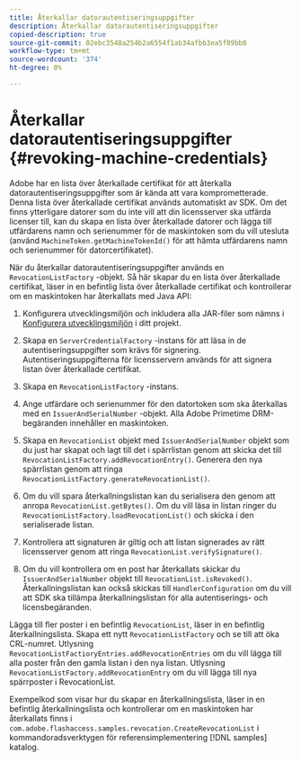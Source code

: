 ```yaml
---
title: Återkallar datorautentiseringsuppgifter
description: Återkallar datorautentiseringsuppgifter
copied-description: true
source-git-commit: 02ebc3548a254b2a6554f1ab34afbb3ea5f09bb8
workflow-type: tm+mt
source-wordcount: '374'
ht-degree: 0%

---
```


# Återkallar datorautentiseringsuppgifter {#revoking-machine-credentials}

Adobe har en lista över återkallade certifikat för att återkalla datorautentiseringsuppgifter som är kända att vara komprometterade. Denna lista över återkallade certifikat används automatiskt av SDK. Om det finns ytterligare datorer som du inte vill att din licensserver ska utfärda licenser till, kan du skapa en lista över återkallade datorer och lägga till utfärdarens namn och serienummer för de maskintoken som du vill utesluta (använd `MachineToken.getMachineTokenId()` för att hämta utfärdarens namn och serienummer för datorcertifikatet).

När du återkallar datorautentiseringsuppgifter används en `RevocationListFactory` -objekt. Så här skapar du en lista över återkallade certifikat, läser in en befintlig lista över återkallade certifikat och kontrollerar om en maskintoken har återkallats med Java API:

1. Konfigurera utvecklingsmiljön och inkludera alla JAR-filer som nämns i [Konfigurera utvecklingsmiljön](../../protecting-content/setting-up-the-sdk/setup-dev-env.md) i ditt projekt.
1. Skapa en `ServerCredentialFactory` -instans för att läsa in de autentiseringsuppgifter som krävs för signering. Autentiseringsuppgifterna för licensservern används för att signera listan över återkallade certifikat.
1. Skapa en `RevocationListFactory` -instans.
1. Ange utfärdare och serienummer för den datortoken som ska återkallas med en `IssuerAndSerialNumber` -objekt. Alla Adobe Primetime DRM-begäranden innehåller en maskintoken.
1. Skapa en `RevocationList` objekt med `IssuerAndSerialNumber` objekt som du just har skapat och lagt till det i spärrlistan genom att skicka det till `RevocationListFactory.addRevocationEntry()`. Generera den nya spärrlistan genom att ringa `RevocationListFactory.generateRevocationList()`.

1. Om du vill spara återkallningslistan kan du serialisera den genom att anropa `RevocationList.getBytes()`. Om du vill läsa in listan ringer du `RevocationListFactory.loadRevocationList()` och skicka i den serialiserade listan.

1. Kontrollera att signaturen är giltig och att listan signerades av rätt licensserver genom att ringa `RevocationList.verifySignature()`.
1. Om du vill kontrollera om en post har återkallats skickar du `IssuerAndSerialNumber` objekt till `RevocationList.isRevoked()`. Återkallningslistan kan också skickas till `HandlerConfiguration` om du vill att SDK ska tillämpa återkallningslistan för alla autentiserings- och licensbegäranden.

Lägga till fler poster i en befintlig `RevocationList`, läser in en befintlig återkallningslista. Skapa ett nytt `RevocationListFactory` och se till att öka CRL-numret. Utlysning `RevocationListFactioryEntries.addRevocationEntries` om du vill lägga till alla poster från den gamla listan i den nya listan. Utlysning `RevocationListFactory.addRevocationEntry` om du vill lägga till nya spärrposter i RevocationList.

Exempelkod som visar hur du skapar en återkallningslista, läser in en befintlig återkallningslista och kontrollerar om en maskintoken har återkallats finns i `com.adobe.flashaccess.samples.revocation.CreateRevocationList` i kommandoradsverktygen för referensimplementering [!DNL samples] katalog.
